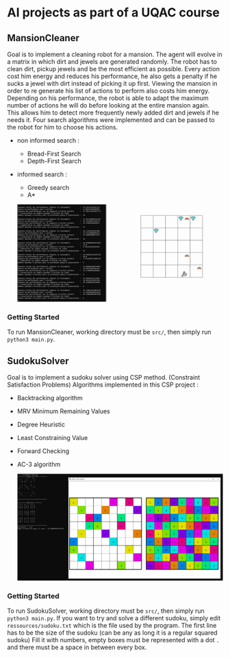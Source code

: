# AI projects as part of a UQAC course

## MansionCleaner

Goal is to implement a cleaning robot for a mansion.
The agent will evolve in a matrix in which dirt and jewels are generated randomly.
The robot has to clean dirt, pickup jewels and be the most efficient as possible.
Every action cost him energy and reduces his performance, he also gets a penalty if he sucks a jewel with dirt instead of picking it up first.
Viewing the mansion in order to re generate his list of actions to perform also costs him energy.
Depending on his performance, the robot is able to adapt the maximum number of actions he will do before looking at the entire mansion again. This allows him to detect more frequently newly added dirt and jewels if he needs it.
Four search algorithms were implemented and can be passed to the robot for him to choose his actions.
- non informed search :
  - Bread-First Search
  - Depth-First Search
- informed search :
  - Greedy search
  - A*
  
  ![appScreenshot](https://github.com/CavaniNicolas/IA_UQAC/blob/main/MansionCleaner/doc/appScreenshot.PNG)

### Getting Started

To run MansionCleaner, working directory must be ```src/```, then simply run ```python3 main.py```.

## SudokuSolver

Goal is to implement a sudoku solver using CSP method. (Constraint Satisfaction Problems)
Algorithms implemented in this CSP project :
- Backtracking algorithm
- MRV Minimum Remaining Values
- Degree Heuristic
- Least Constraining Value
- Forward Checking
- AC-3 algorithm

  ![appScreenshot](SudokuCSP/doc/screenshot.PNG)

### Getting Started

To run SudokuSolver, working directory must be ```src/```, then simply run ```python3 main.py```.
If you want to try and solve a different sudoku, simply edit `ressources/sudoku.txt` which is the file used by the program.
The first line has to be the size of the sudoku (can be any as long it is a regular squared sudoku)
Fill it with numbers, empty boxes must be represented with a dot `.` and there must be a space in between every box.
